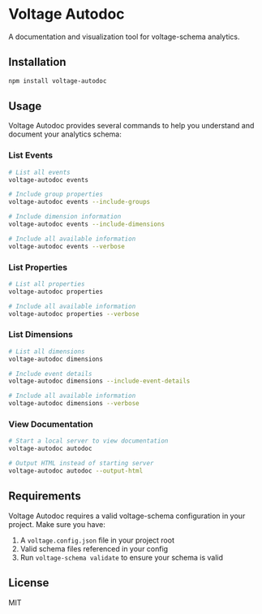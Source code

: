 # Voltage Autodoc

A documentation and visualization tool for voltage-schema analytics.

## Installation

```bash
npm install voltage-autodoc
```

## Usage

Voltage Autodoc provides several commands to help you understand and document your analytics schema:

### List Events

```bash
# List all events
voltage-autodoc events

# Include group properties
voltage-autodoc events --include-groups

# Include dimension information
voltage-autodoc events --include-dimensions

# Include all available information
voltage-autodoc events --verbose
```

### List Properties

```bash
# List all properties
voltage-autodoc properties

# Include all available information
voltage-autodoc properties --verbose
```

### List Dimensions

```bash
# List all dimensions
voltage-autodoc dimensions

# Include event details
voltage-autodoc dimensions --include-event-details

# Include all available information
voltage-autodoc dimensions --verbose
```

### View Documentation

```bash
# Start a local server to view documentation
voltage-autodoc autodoc

# Output HTML instead of starting server
voltage-autodoc autodoc --output-html
```

## Requirements

Voltage Autodoc requires a valid voltage-schema configuration in your project. Make sure you have:

1. A `voltage.config.json` file in your project root
2. Valid schema files referenced in your config
3. Run `voltage-schema validate` to ensure your schema is valid

## License

MIT
